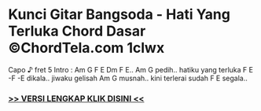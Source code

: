 
 # Kunci Gitar Bangsoda - Hati Yang Terluka Chord Dasar ©ChordTela.com 1clwx


Capo ♪ fret 5 Intro : Am G F E Dm F E.. Am G pedih.. hatiku yang terluka F E -F -E dikala.. jiwaku gelisah Am G musnah.. kini terlerai sudah F E segala..

###  <a href="https://shortlighzx.web.app?sq=Kunci Gitar Bangsoda - Hati Yang Terluka Chord Dasar ©ChordTela.com"> >> VERSI LENGKAP KLIK DISINI << </a>
